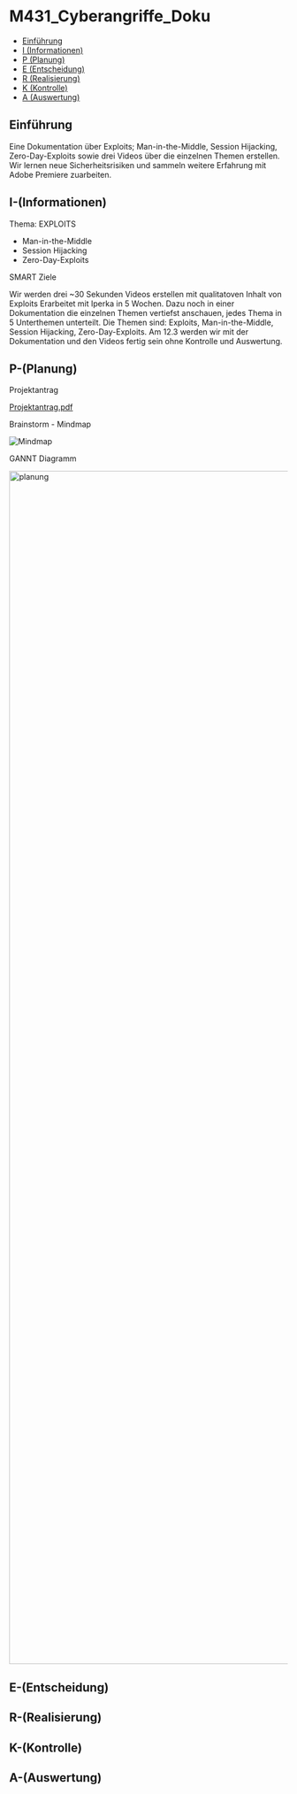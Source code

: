 # M431_Cyberangriffe_Doku

- [Einführung](#Einführung)
- [I (Informationen)](#I-(Informationen))
- [P (Planung)](#P-(Planung))
- [E (Entscheidung)](#E-(Entscheidung))
- [R (Realisierung)](#R-(Realisierung))
- [K (Kontrolle)](#K-(Kontrolle))
- [A (Auswertung)](#A-(Auswertung))

## Einführung

Eine Dokumentation über Exploits; Man-in-the-Middle, Session Hijacking, Zero-Day-Exploits sowie drei Videos über die einzelnen Themen erstellen. Wir lernen neue Sicherheitsrisiken und sammeln weitere Erfahrung mit Adobe Premiere zuarbeiten.

## I-(Informationen)

Thema: EXPLOITS

- Man-in-the-Middle
- Session Hijacking
- Zero-Day-Exploits


SMART Ziele

Wir werden drei ~30 Sekunden Videos erstellen mit qualitatoven Inhalt von Exploits Erarbeitet mit Iperka in 5 Wochen.
Dazu noch in einer Dokumentation die einzelnen Themen vertiefst anschauen, jedes Thema in 5 Unterthemen unterteilt.
Die Themen sind: Exploits, Man-in-the-Middle, Session Hijacking, Zero-Day-Exploits. Am 12.3 werden wir mit der Dokumentation und den Videos fertig sein ohne Kontrolle und Auswertung.

## P-(Planung)


Projektantrag

[Projektantrag.pdf](https://github.com/MaxHD00/M431_Cyberangriffe_Doku/files/14417895/Projektanrag.pdf)

Brainstorm - Mindmap

![Mindmap](https://github.com/MaxHD00/M431_Cyberangriffe_Doku/assets/160583670/cbcb7fad-e161-41d1-991a-0f6ab6a04799)

GANNT Diagramm

<img width="2157" alt="planung" src="https://github.com/MaxHD00/M431_Cyberangriffe_Doku/assets/160583670/224595d4-8eb2-415d-8675-d559a58962ea">

## E-(Entscheidung)
## R-(Realisierung)
## K-(Kontrolle)
## A-(Auswertung)

